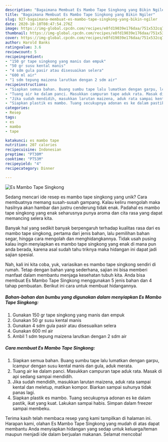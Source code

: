 ```yaml
---
description: "Bagaimana Membuat Es Mambo Tape Singkong yang Bikin Ngiler"
title: "Bagaimana Membuat Es Mambo Tape Singkong yang Bikin Ngiler"
slug: 927-bagaimana-membuat-es-mambo-tape-singkong-yang-bikin-ngiler
date: 2020-10-10T08:47:54.276Z
image: https://img-global.cpcdn.com/recipes/e8fd19039e176daa/751x532cq70/es-mambo-tape-singkong-foto-resep-utama.jpg
thumbnail: https://img-global.cpcdn.com/recipes/e8fd19039e176daa/751x532cq70/es-mambo-tape-singkong-foto-resep-utama.jpg
cover: https://img-global.cpcdn.com/recipes/e8fd19039e176daa/751x532cq70/es-mambo-tape-singkong-foto-resep-utama.jpg
author: Harold Banks
ratingvalue: 3.6
reviewcount: 5
recipeingredient:
- "150 gr tape singkong yang manis dan empuk"
- "50 gr susu kental manis"
- "4 sdm gula pasir atau disesuaikan selera"
- "600 ml air"
- "1 sdm tepung maizena larutkan dengan 2 sdm air"
recipeinstructions:
- "Siapkan semua bahan. Buang sumbu tape lalu lumatkan dengan garpu, lcampur dengan susu kental manis dan gula, aduk merata."
- "Tuang air ke dalam panci. Masukkan campuran tape aduk rata. Masak di api sedang sampai mendidih."
- "Jika sudah mendidih, masukkan larutan maizena, aduk rata sampai kental dan meletup, matikan kompor. Biarkan sampai suhunya tidak panas lagi."
- "Siapkan plastik es mambo. Tuang secukupnya adonan es ke dalam pastik, ikat yang kuat. Lakukan sampai habis. Simpan dalam freezer sampai membeku."
categories:
- Resep
tags:
- es
- mambo
- tape

katakunci: es mambo tape 
nutrition: 207 calories
recipecuisine: Indonesian
preptime: "PT30M"
cooktime: "PT53M"
recipeyield: "4"
recipecategory: Dinner

---
```



![Es Mambo Tape Singkong](https://img-global.cpcdn.com/recipes/e8fd19039e176daa/751x532cq70/es-mambo-tape-singkong-foto-resep-utama.jpg)

Sedang mencari ide resep es mambo tape singkong yang unik? Cara membuatnya memang susah-susah gampang. Kalau keliru mengolah maka hasilnya akan hambar dan justru cenderung tidak enak. Padahal es mambo tape singkong yang enak seharusnya punya aroma dan cita rasa yang dapat memancing selera kita.

Banyak hal yang sedikit banyak berpengaruh terhadap kualitas rasa dari es mambo tape singkong, pertama dari jenis bahan, lalu pemilihan bahan segar, hingga cara mengolah dan menghidangkannya. Tidak usah pusing kalau ingin menyiapkan es mambo tape singkong yang enak di mana pun anda berada, karena asal sudah tahu triknya maka hidangan ini dapat jadi sajian spesial.




Nah, kali ini kita coba, yuk, variasikan es mambo tape singkong sendiri di rumah. Tetap dengan bahan yang sederhana, sajian ini bisa memberi manfaat dalam membantu menjaga kesehatan tubuh kita. Anda bisa membuat Es Mambo Tape Singkong menggunakan 5 jenis bahan dan 4 tahap pembuatan. Berikut ini cara untuk membuat hidangannya.

<!--inarticleads1-->

##### Bahan-bahan dan bumbu yang digunakan dalam menyiapkan Es Mambo Tape Singkong:

1. Gunakan 150 gr tape singkong yang manis dan empuk
1. Gunakan 50 gr susu kental manis
1. Gunakan 4 sdm gula pasir atau disesuaikan selera
1. Gunakan 600 ml air
1. Ambil 1 sdm tepung maizena larutkan dengan 2 sdm air




<!--inarticleads2-->

##### Cara membuat Es Mambo Tape Singkong:

1. Siapkan semua bahan. Buang sumbu tape lalu lumatkan dengan garpu, lcampur dengan susu kental manis dan gula, aduk merata.
1. Tuang air ke dalam panci. Masukkan campuran tape aduk rata. Masak di api sedang sampai mendidih.
1. Jika sudah mendidih, masukkan larutan maizena, aduk rata sampai kental dan meletup, matikan kompor. Biarkan sampai suhunya tidak panas lagi.
1. Siapkan plastik es mambo. Tuang secukupnya adonan es ke dalam pastik, ikat yang kuat. Lakukan sampai habis. Simpan dalam freezer sampai membeku.




Terima kasih telah membaca resep yang kami tampilkan di halaman ini. Harapan kami, olahan Es Mambo Tape Singkong yang mudah di atas dapat membantu Anda menyiapkan hidangan yang sedap untuk keluarga/teman maupun menjadi ide dalam berjualan makanan. Selamat mencoba!
